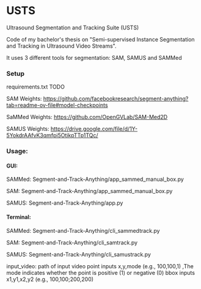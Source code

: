 # USTS

Ultrasound Segmentation and Tracking Suite (USTS)

Code of my bachelor's thesis on "Semi-supervised Instance Segmentation and Tracking in Ultrasound Video Streams".

It uses 3 different tools for segmentation: SAM, SAMUS and SAMMed

### Setup

requirements.txt TODO

SAM Weights: https://github.com/facebookresearch/segment-anything?tab=readme-ov-file#model-checkpoints

SaMMed Weights: https://github.com/OpenGVLab/SAM-Med2D

SAMUS Weights: https://drive.google.com/file/d/1Y-5YokdrAAfvK3qmfpi5OtikpTTp1TQc/

### Usage:

#### GUI:

SAMMed: Segment-and-Track-Anything/app_sammed_manual_box.py

SAM: Segment-and-Track-Anything/app_sammed_manual_box.py

SAMUS: Segment-and-Track-Anything/app.py

#### Terminal: 

SAMMed: Segment-and-Track-Anything/cli_sammedtrack.py

SAM: Segment-and-Track-Anything/cli_samtrack.py

SAMUS: Segment-and-Track-Anything/cli_samustrack.py

input_video: path of input video
point inputs x,y,mode (e.g., 100,100,1) ,The mode indicates whether the point is positive (1) or negative (0)
bbox inputs x1,y1,x2,y2 (e.g., 100,100;200,200)
